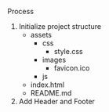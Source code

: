 Process
1. Initialize project structure
    - assets
      - css
        - style.css
      - images
        - favicon.ico
      - js
    - index.html
    - README.md
2. Add Header and Footer